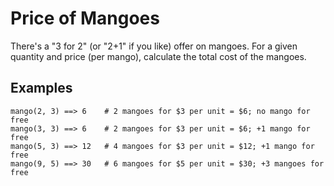 # Price of Mangoes

There's a "3 for 2" (or "2+1" if you like) offer on mangoes. For a given quantity and price (per mango), calculate the total cost of the mangoes.

## Examples
    mango(2, 3) ==> 6    # 2 mangoes for $3 per unit = $6; no mango for free
    mango(3, 3) ==> 6    # 2 mangoes for $3 per unit = $6; +1 mango for free
    mango(5, 3) ==> 12   # 4 mangoes for $3 per unit = $12; +1 mango for free
    mango(9, 5) ==> 30   # 6 mangoes for $5 per unit = $30; +3 mangoes for free